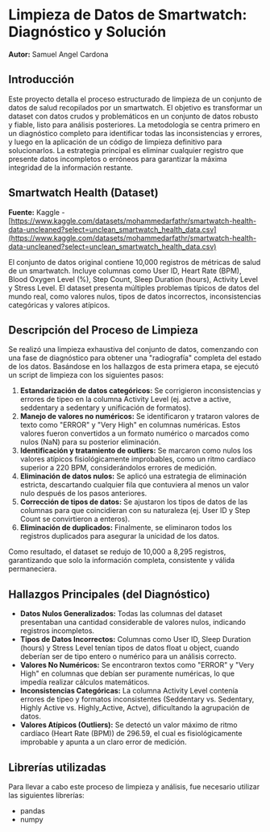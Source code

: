 # Limpieza de Datos de Smartwatch: Diagnóstico y Solución

**Autor:** Samuel Angel Cardona

## Introducción

Este proyecto detalla el proceso estructurado de limpieza de un conjunto de datos de salud recopilados por un smartwatch. El objetivo es transformar un dataset con datos crudos y problemáticos en un conjunto de datos robusto y fiable, listo para análisis posteriores. La metodología se centra primero en un diagnóstico completo para identificar todas las inconsistencias y errores, y luego en la aplicación de un código de limpieza definitivo para solucionarlos. La estrategia principal es eliminar cualquier registro que presente datos incompletos o erróneos para garantizar la máxima integridad de la información restante.

## Smartwatch Health (Dataset)

**Fuente:** Kaggle - [https://www.kaggle.com/datasets/mohammedarfathr/smartwatch-health-data-uncleaned?select=unclean_smartwatch_health_data.csv](https://www.kaggle.com/datasets/mohammedarfathr/smartwatch-health-data-uncleaned?select=unclean_smartwatch_health_data.csv)

El conjunto de datos original contiene 10,000 registros de métricas de salud de un smartwatch. Incluye columnas como User ID, Heart Rate (BPM), Blood Oxygen Level (%), Step Count, Sleep Duration (hours), Activity Level y Stress Level. El dataset presenta múltiples problemas típicos de datos del mundo real, como valores nulos, tipos de datos incorrectos, inconsistencias categóricas y valores atípicos.

## Descripción del Proceso de Limpieza

Se realizó una limpieza exhaustiva del conjunto de datos, comenzando con una fase de diagnóstico para obtener una "radiografía" completa del estado de los datos. Basándose en los hallazgos de esta primera etapa, se ejecutó un script de limpieza con los siguientes pasos:

1.  **Estandarización de datos categóricos:** Se corrigieron inconsistencias y errores de tipeo en la columna Activity Level (ej. actve a active, seddentary a sedentary y unificación de formatos).
2.  **Manejo de valores no numéricos:** Se identificaron y trataron valores de texto como "ERROR" y "Very High" en columnas numéricas. Estos valores fueron convertidos a un formato numérico o marcados como nulos (NaN) para su posterior eliminación.
3.  **Identificación y tratamiento de outliers:** Se marcaron como nulos los valores atípicos fisiológicamente improbables, como un ritmo cardíaco superior a 220 BPM, considerándolos errores de medición.
4.  **Eliminación de datos nulos:** Se aplicó una estrategia de eliminación estricta, descartando cualquier fila que contuviera al menos un valor nulo después de los pasos anteriores.
5.  **Corrección de tipos de datos:** Se ajustaron los tipos de datos de las columnas para que coincidieran con su naturaleza (ej. User ID y Step Count se convirtieron a enteros).
6.  **Eliminación de duplicados:** Finalmente, se eliminaron todos los registros duplicados para asegurar la unicidad de los datos.

Como resultado, el dataset se redujo de 10,000 a 8,295 registros, garantizando que solo la información completa, consistente y válida permaneciera.

## Hallazgos Principales (del Diagnóstico)

* **Datos Nulos Generalizados:** Todas las columnas del dataset presentaban una cantidad considerable de valores nulos, indicando registros incompletos.
* **Tipos de Datos Incorrectos:** Columnas como User ID, Sleep Duration (hours) y Stress Level tenían tipos de datos float u object, cuando deberían ser de tipo entero o numérico para un análisis correcto.
* **Valores No Numéricos:** Se encontraron textos como "ERROR" y "Very High" en columnas que debían ser puramente numéricas, lo que impedía realizar cálculos matemáticos.
* **Inconsistencias Categóricas:** La columna Activity Level contenía errores de tipeo y formatos inconsistentes (Seddentary vs. Sedentary, Highly Active vs. Highly_Active, Actve), dificultando la agrupación de datos.
* **Valores Atípicos (Outliers):** Se detectó un valor máximo de ritmo cardíaco (Heart Rate (BPM)) de 296.59, el cual es fisiológicamente improbable y apunta a un claro error de medición.

## Librerías utilizadas

Para llevar a cabo este proceso de limpieza y análisis, fue necesario utilizar las siguientes librerías:

* pandas
* numpy
